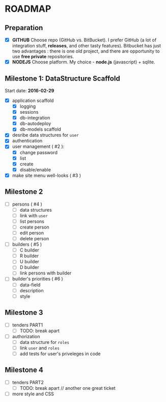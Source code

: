 # ROADMAP

## Preparation

* [x] **GITHUB** Choose repo (GitHub vs. BitBucket). I prefer GitHub (a lot of integration stuff, **releases**, and other tasty features). Bitbucket has just two advantages : there is one old project, and there are opportunity to use **free private** repositories.
* [x] **NODEJS** Choose platform. My choice - **node.js** (javascript) + sqlite.

## Milestone 1: DataStructure Scaffold

Start date: **2016-02-29**

* [x] application scaffold
    * [x] logging
    * [x] sessions
    * [x] db-integration
    * [x] db-autodeploy
    * [x] db-models scaffold
* [x] desribe data structures for `user`
* [x] authentication
* [x] user management ( #2 ):
    * [x] change password
    * [x] list
    * [x] create
    * [x] disable/enable
* [x] make site menu well-looks ( #3 )

## Milestone 2

* [ ] persons ( #4 )
    * [ ] data structures
    * [ ] link with `user`
    * [ ] list persons
    * [ ] create person
    * [ ] edit person
    * [ ] delete person
* [ ] builders ( #5 )
    * [ ] C builder
    * [ ] R builder
    * [ ] U builder
    * [ ] D builder
    * [ ] link persons with builder
* [ ] builder's priorities ( #6 )
    * [ ] data-field
    * [ ] description
    * [ ] style

## Milestone 3

* [ ] tenders PART1
    * [ ] TODO: break apart
* [ ] authorization
    * [ ] data structure for `roles`
    * [ ] link `user` and `roles`
    * [ ] add tests for user's priveleges in code

## Milestone 4

* [ ] tenders PART2
    * [ ] TODO: break apart // another one great ticket
* [ ] more style and CSS
